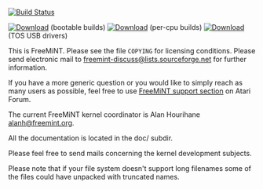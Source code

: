[![Build Status](https://travis-ci.org/freemint/freemint.svg?branch=master)](https://travis-ci.org/freemint/freemint)

[![Download](https://api.bintray.com/packages/freemint/freemint/snapshots/images/download.svg)](https://bintray.com/freemint/freemint/snapshots/_latestVersion) (bootable builds) [![Download](https://api.bintray.com/packages/freemint/freemint/snapshots-cpu/images/download.svg)](https://bintray.com/freemint/freemint/snapshots-cpu/_latestVersion) (per-cpu builds) [![Download](https://api.bintray.com/packages/freemint/freemint/snapshots-usb4tos/images/download.svg)](https://bintray.com/freemint/freemint/snapshots-usb4tos/_latestVersion) (TOS USB drivers)

This is FreeMiNT. Please see the file `COPYING` for licensing conditions. Please send electronic mail to <freemint-discuss@lists.sourceforge.net> for further information.

If you have a more generic question or you would like to simply reach as many users as possible, feel free to use [FreeMiNT support section](https://www.atari-forum.com/viewforum.php?f=126) on Atari Forum.

The current FreeMiNT kernel coordinator is Alan Hourihane <alanh@freemint.org>.

All the documentation is located in the doc/ subdir.

Please feel free to send mails concerning the kernel development subjects.

Please note that if your file system doesn't support long filenames some of the files could have unpacked with truncated names.
